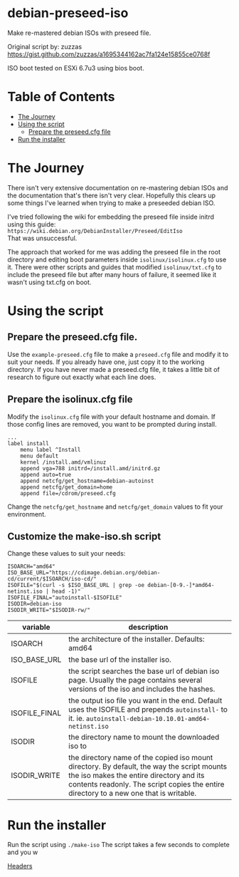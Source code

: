 # debian-preseed-iso
Make re-mastered debian ISOs with preseed file.

Original script by: zuzzas \
https://gist.github.com/zuzzas/a1695344162ac7fa124e15855ce0768f

ISO boot tested on ESXi 6.7u3 using bios boot.

# Table of Contents
* [The Journey](#the-journey)
* [Using the script](#using-the-script)
    * [Prepare the preseed.cfg file](#prepare-the-preseed-cfg-file)
* [Run the installer](#run-the-installer)

# The Journey
There isn't very extensive documentation on re-mastering debian ISOs and the documentation that's there isn't very clear. Hopefully this clears up some things I've learned when trying to make a preseeded debian ISO.

I've tried following the wiki for embedding the preseed file inside initrd using this guide: `https://wiki.debian.org/DebianInstaller/Preseed/EditIso`\
That was unsuccessful.

The approach that worked for me was adding the preseed file in the root directory and editing boot parameters inside `isolinux/isolinux.cfg` to use it.
There were other scripts and guides that modified `isolinux/txt.cfg` to include the preseed file but after many hours of failure, it seemed like it wasn't using txt.cfg on boot.

# Using the script
## Prepare the preseed.cfg file.
Use the `example-preseed.cfg` file to make a `preseed.cfg` file and modify it to suit your needs. If you already have one, just copy it to the working directory. If you have never made a preseed.cfg file, it takes a little bit of research to figure out exactly what each line does.

## Prepare the isolinux.cfg file
Modify the `isolinux.cfg` file with your default hostname and domain. If those config lines are removed, you want to be prompted during install.
```
...
label install
    menu label ^Install
    menu default
    kernel /install.amd/vmlinuz
    append vga=788 initrd=/install.amd/initrd.gz
    append auto=true
    append netcfg/get_hostname=debian-autoinst
    append netcfg/get_domain=home
    append file=/cdrom/preseed.cfg
```
Change the `netcfg/get_hostname` and `netcfg/get_domain` values to fit your environment.

## Customize the make-iso.sh script
Change these values to suit your needs:
```
ISOARCH="amd64"
ISO_BASE_URL="https://cdimage.debian.org/debian-cd/current/$ISOARCH/iso-cd/"
ISOFILE="$(curl -s $ISO_BASE_URL | grep -oe debian-[0-9.-]*amd64-netinst.iso | head -1)"
ISOFILE_FINAL="autoinstall-$ISOFILE"
ISODIR=debian-iso
ISODIR_WRITE="$ISODIR-rw/"
```
| variable | description |
| --- | --- |
| ISOARCH | the architecture of the installer. Defaults: amd64
| ISO_BASE_URL | the base url of the installer iso. 
| ISOFILE | the script searches the base url of debian iso page. Usually the page contains several versions of the iso and includes the hashes.
| ISOFILE_FINAL | the output iso file you want in the end. Default uses the ISOFILE and prepends `autoinstall-` to it. ie. `autoinstall-debian-10.10.01-amd64-netinst.iso`
| ISODIR | the directory name to mount the downloaded iso to
| ISODIR_WRITE | the directory name of the copied iso mount directory. By default, the way the script mounts the iso makes the entire directory and its contents readonly. The script copies the entire directory to a new one that is writable.

# Run the installer
Run the script using 
```./make-iso```
The script takes a few seconds to complete and you w


[Headers](#the-journey)
